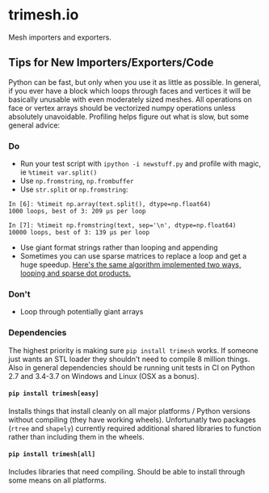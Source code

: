 trimesh.io
============

Mesh importers and exporters.


## Tips for New Importers/Exporters/Code

Python can be fast, but only when you use it as little as possible. In general, if you ever have a block which loops through faces and vertices it will be basically unusable with even moderately sized meshes. All operations on face or vertex arrays should be vectorized numpy operations unless absolutely unavoidable. Profiling helps figure out what is slow, but some general advice:

### Do
- Run your test script with `ipython -i newstuff.py` and profile with magic, ie `%timeit var.split()`
- Use `np.fromstring`, `np.frombuffer`
- Use `str.split` or `np.fromstring`:
```
In [6]: %timeit np.array(text.split(), dtype=np.float64)
1000 loops, best of 3: 209 µs per loop

In [7]: %timeit np.fromstring(text, sep='\n', dtype=np.float64)
10000 loops, best of 3: 139 µs per loop
```
- Use giant format strings rather than looping and appending
- Sometimes you can use sparse matrices to replace a loop and get a huge speedup. [Here's the same algorithm implemented two ways, looping and sparse dot products.](https://github.com/mikedh/trimesh/blob/master/trimesh/geometry.py#L186-L203)


### Don't
- Loop through potentially giant arrays


### Dependencies
The highest priority is making sure `pip install trimesh` works. If someone just wants an STL loader they shouldn't need to compile 8 million things. Also in general dependencies should be running unit tests in CI on Python 2.7 and 3.4-3.7 on Windows and Linux (OSX as a bonus). 

#### `pip install trimesh[easy]` 
Installs things that install cleanly on all major platforms / Python versions without compiling (they have working wheels). Unfortunatly two packages (`rtree` and `shapely`) currently required additional shared libraries to function rather than including them in the wheels.

#### `pip install trimesh[all]`
Includes libraries that need compiling. Should be able to install through some means on all platforms.